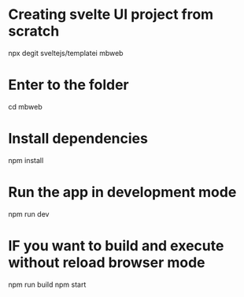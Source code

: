 # Creating svelte UI project from scratch
npx degit sveltejs/templatei mbweb 

# Enter to the folder
cd mbweb

# Install dependencies
npm install

# Run the app in development mode
npm run dev

# IF you want to build and execute without reload browser mode
npm run build
npm start
